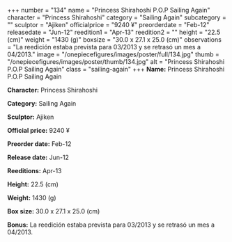 +++
number = "134"
name = "Princess Shirahoshi P.O.P Sailing Again"
character = "Princess Shirahoshi"
category = "Sailing Again"
subcategory = ""
sculptor = "Ajiken"
officialprice = "9240 ¥"
preorderdate = "Feb-12"
releasedate = "Jun-12"
reedition1 = "Apr-13"
reedition2 = ""
height = "22.5 (cm)"
weight = "1430 (g)"
boxsize = "30.0 x 27.1 x 25.0 (cm)"
observations = "La reedición estaba prevista para 03/2013 y se retrasó un mes a 04/2013."
image = "/onepiecefigures/images/poster/full/134.jpg"
thumb = "/onepiecefigures/images/poster/thumb/134.jpg"
alt = "Princess Shirahoshi P.O.P Sailing Again"
class = "sailing-again"
+++
**Name:** Princess Shirahoshi P.O.P Sailing Again

**Character:** Princess Shirahoshi

**Category:** Sailing Again 

**Sculptor:** Ajiken

**Official price:** 9240 ¥

**Preorder date:** Feb-12

**Release date:** Jun-12

**Reeditions:** Apr-13

**Height:** 22.5 (cm)

**Weight:** 1430 (g)

**Box size:** 30.0 x 27.1 x 25.0 (cm)



**Bonus:** La reedición estaba prevista para 03/2013 y se retrasó un mes a 04/2013.
